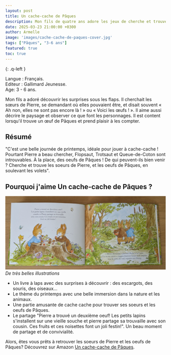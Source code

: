 ```yaml
---
layout: post
title: Un cache-cache de Pâques
description: Mon fils de quatre ans adore les jeux de cherche et trouve ainsi que les cache-cache. Ce livre suit le même principe, mais sur le thème de Pâques, avec des flaps à soulever pour découvrir de nouvelles surprises.
date: 2025-03-23 21:00:00 +0300
author: Armelle
image: 'images/cache-cache-de-paques-cover.jpg'
tags: ["Pâques", "3-6 ans"]
featured: true
toc: true
---
```

{: .q-left }

Langue : Français.           
Editeur : Gallimard Jeunesse.    
Age: 3 - 6 ans.  

Mon fils a adoré découvrir les surprises sous les flaps. Il cherchait les sœurs de Pierre, se demandant où elles pouvaient être, et disait souvent « Ah non, elles ne sont pas encore là ! » ou « Voici les œufs ! ». Il aime aussi décrire le paysage et observer ce que font les personnages. Il est content lorsqu'il trouve un œuf de Pâques et prend plaisir à les compter. 

## Résumé

"C'est une belle journée de printemps, idéale pour jouer à cache-cache ! Pourtant Pierre a beau chercher, Flopsaut, Trotsaut et Queue-de-Coton sont introuvables. À la place, des oeufs de Pâques ! De qui peuvent-ils bien venir ? Cherche et trouve les soeurs de Pierre, et les oeufs de Pâques, en soulevant les volets".

## Pourquoi j'aime Un cache-cache de Pâques ?

![De très belles illustrations](images/un-cache-cache-de-paques-int.jpg)
*De très belles illustrations*
- Un livre à laps avec des surprises à découvrir : des escargots, des souris, des oiseaux...
- Le thème du printemps avec une belle immersion dans la nature et les animaux.
- Une partie amusante de cache cache pour trouver ses soeurs et les oeufs de Pâques. 
- Le partage "Pierre a trouvé un deuxième oeuf! Les petits lapins s'installent sur une vieille souche et pierre partage sa trouvaille avec son cousin. Ces fruits et ces noisettes font un joli festin!". Un beau moment de partage et de convivialité.

Alors, êtes vous prêts à retrouver les soeurs de Pierre et les oeufs de Pâques? Découvrez sur Amazon [Un cache-cache de Pâques](https://amzn.to/41Vyb24).  
